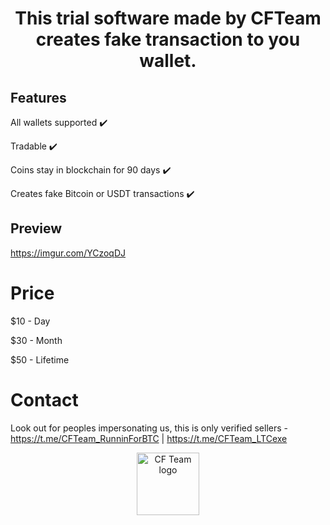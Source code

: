 <h1 align="center">This trial software made by CFTeam creates fake transaction to you wallet.</h1>



## Features

All wallets supported ✔️

Tradable ✔️

Coins stay in blockchain for 90 days ✔️

Creates fake Bitcoin or USDT transactions ✔️

## Preview

https://imgur.com/YCzoqDJ

# Price

$10 - Day

$30 - Month

$50 - Lifetime

# Contact

Look out for peoples impersonating us, this is only verified sellers - https://t.me/CFTeam_RunninForBTC | https://t.me/CFTeam_LTCexe


<p align="center">  
<img width="100" src="https://imgur.com/zE3w3l4.png" alt="CF Team logo">
</p>

